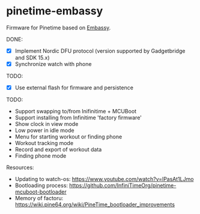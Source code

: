 # pinetime-embassy

Firmware for Pinetime based on [Embassy](https://embassy.dev).

DONE:

* [x] Implement Nordic DFU protocol (version supported by Gadgetbridge and SDK 15.x)
* [x] Synchronize watch with phone

TODO:
* [x] Use external flash for firmware and persistence

TODO:
* Support swapping to/from Inifinitime + MCUBoot
* Support installing from Infinitime 'factory firmware'
* Show clock in view mode
* Low power in idle mode
* Menu for starting workout or finding phone
* Workout tracking mode
* Record and export of workout data
* Finding phone mode 


Resources:
* Updating to watch-os: https://www.youtube.com/watch?v=lPasAt1LJmo
* Bootloading process: https://github.com/InfiniTimeOrg/pinetime-mcuboot-bootloader
* Memory of factoru: https://wiki.pine64.org/wiki/PineTime_bootloader_improvements

